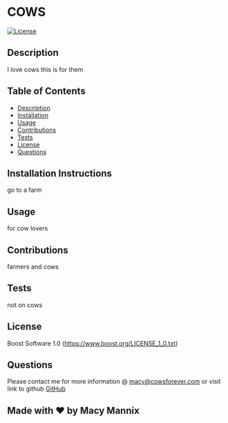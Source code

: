 
# COWS   

[![License](https://img.shields.io/badge/License-Boost_1.0-lightblue.svg)](https://www.boost.org/LICENSE_1_0.txt)

## Description 
I love cows this is for them

## Table of Contents
- [Description](#description)
- [Installation](#installation-instructions)
- [Usage](#usage)
- [Contributions](#contributions)
- [Tests](#tests)
- [License](#license)
- [Questions](#questions)

## Installation Instructions 
go to a farm

## Usage  
for cow lovers

## Contributions   
farmers and cows

## Tests  
not on cows

## License  
Boost Software 1.0
(https://www.boost.org/LICENSE_1_0.txt)

## Questions
Please contact me for more information @ <macy@cowsforever.com> 
or visit link to github [GitHub](https://github.com/macykcool)

## Made with ❤️️ by Macy Mannix
 